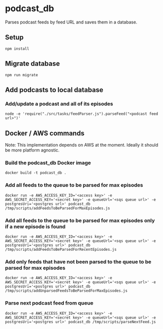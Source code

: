 # podcast_db

Parses podcast feeds by feed URL and saves them in a database.

## Setup

`npm install`

## Migrate database

`npm run migrate`

## Add podcasts to local database

### Add/update a podcast and all of its episodes

```
node -e 'require("./src/tasks/feedParser.js").parseFeed("<podcast feed url>")'
```

## Docker / AWS commands

Note: This implementation depends on AWS at the moment. Ideally it should be more platform agnostic.

### Build the podcast_db Docker image

```
docker build -t podcast_db .
```

### Add all feeds to the queue to be parsed for max episodes

```
docker run -e AWS_ACCESS_KEY_ID='<access key>' -e AWS_SECRET_ACCESS_KEY='<secret key>' -e queueUrl='<sqs queue url>' -e postgresUri='<postgres url>' podcast_db /tmp/scripts/addFeedsToBeParsedForMaxEpisodes.js
```

### Add all feeds to the queue to be parsed for max episodes only if a new episode is found

```
docker run -e AWS_ACCESS_KEY_ID='<access key>' -e AWS_SECRET_ACCESS_KEY='<secret key>' -e queueUrl='<sqs queue url>' -e postgresUri='<postgres url>' podcast_db /tmp/scripts/addFeedsToBeParsedForRecentEpisodes.js
```

### Add only feeds that have not been parsed to the queue to be parsed for max episodes

```
docker run -e AWS_ACCESS_KEY_ID='<access key>' -e AWS_SECRET_ACCESS_KEY='<secret key>' -e queueUrl='<sqs queue url>' -e postgresUri='<postgres url>' podcast_db /tmp/scripts/addUnparsedFeedsToBeParsedForMaxEpisodes.js
```

### Parse next podcast feed from queue

```
docker run -e AWS_ACCESS_KEY_ID='<access key>' -e AWS_SECRET_ACCESS_KEY='<secret key>' -e queueUrl='<sqs queue url>' -e postgresUri='<postgres url>' podcast_db /tmp/scripts/parseNextFeed.js
```

